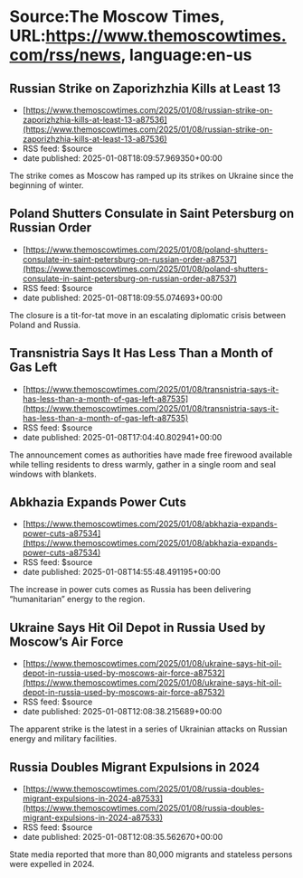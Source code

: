 # Source:The Moscow Times, URL:https://www.themoscowtimes.com/rss/news, language:en-us

## Russian Strike on Zaporizhzhia Kills at Least 13
 - [https://www.themoscowtimes.com/2025/01/08/russian-strike-on-zaporizhzhia-kills-at-least-13-a87536](https://www.themoscowtimes.com/2025/01/08/russian-strike-on-zaporizhzhia-kills-at-least-13-a87536)
 - RSS feed: $source
 - date published: 2025-01-08T18:09:57.969350+00:00

The strike comes as Moscow has ramped up its strikes on Ukraine since the beginning of winter.

## Poland Shutters Consulate in Saint Petersburg on Russian Order
 - [https://www.themoscowtimes.com/2025/01/08/poland-shutters-consulate-in-saint-petersburg-on-russian-order-a87537](https://www.themoscowtimes.com/2025/01/08/poland-shutters-consulate-in-saint-petersburg-on-russian-order-a87537)
 - RSS feed: $source
 - date published: 2025-01-08T18:09:55.074693+00:00

The closure is a tit-for-tat move in an escalating diplomatic crisis between Poland and Russia.

## Transnistria Says It Has Less Than a Month of Gas Left
 - [https://www.themoscowtimes.com/2025/01/08/transnistria-says-it-has-less-than-a-month-of-gas-left-a87535](https://www.themoscowtimes.com/2025/01/08/transnistria-says-it-has-less-than-a-month-of-gas-left-a87535)
 - RSS feed: $source
 - date published: 2025-01-08T17:04:40.802941+00:00

The announcement comes as authorities have made free firewood available while telling residents to dress warmly, gather in a single room and seal windows with blankets.

## Abkhazia Expands Power Cuts
 - [https://www.themoscowtimes.com/2025/01/08/abkhazia-expands-power-cuts-a87534](https://www.themoscowtimes.com/2025/01/08/abkhazia-expands-power-cuts-a87534)
 - RSS feed: $source
 - date published: 2025-01-08T14:55:48.491195+00:00

The increase in power cuts comes as Russia has been delivering “humanitarian” energy to the region.

## Ukraine Says Hit Oil Depot in Russia Used by Moscow’s Air Force
 - [https://www.themoscowtimes.com/2025/01/08/ukraine-says-hit-oil-depot-in-russia-used-by-moscows-air-force-a87532](https://www.themoscowtimes.com/2025/01/08/ukraine-says-hit-oil-depot-in-russia-used-by-moscows-air-force-a87532)
 - RSS feed: $source
 - date published: 2025-01-08T12:08:38.215689+00:00

The apparent strike is the latest in a series of Ukrainian attacks on Russian energy and military facilities.

## Russia Doubles Migrant Expulsions in 2024
 - [https://www.themoscowtimes.com/2025/01/08/russia-doubles-migrant-expulsions-in-2024-a87533](https://www.themoscowtimes.com/2025/01/08/russia-doubles-migrant-expulsions-in-2024-a87533)
 - RSS feed: $source
 - date published: 2025-01-08T12:08:35.562670+00:00

State media reported that more than 80,000 migrants and stateless persons were expelled in 2024.

